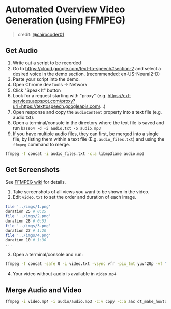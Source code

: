 # Automated Overview Video Generation (using FFMPEG)

> credit: [@cairocoder01](https://github.com/cairocoder01)

 ## Get Audio
 1. Write out a script to be recorded
 2. Go to https://cloud.google.com/text-to-speech#section-2 and select a desired voice in the demo section. (recommended: en-US-Neural2-D)
 3. Paste your script into the demo.
 4. Open Chrome dev tools -> Network
 5. Click "Speak It" button
 6. Look for a request starting with "proxy" (e.g. https://cxl-services.appspot.com/proxy?url=https://texttospeech.googleapis.com/...)
 7. Open response and copy the `audioContent` property into a text file (e.g. audio.txt).
 8. Open a terminal/console in the directory where the text file is saved and run `base64 -d -i audio.txt -o audio.mp3`
 9. If you have multiple audio files, they can first, be merged into a single file, by listing them within a text file (E.g. `audio_files.txt`) and using the `ffmpeg` command to merge.

 ```sh
 ffmpeg -f concat -i audio_files.txt -c:a libmp3lame audio.mp3
 ```

 ## Get Screenshots
 See [FFMPEG wiki](https://trac.ffmpeg.org/wiki/Slideshow) for details.

 1. Take screenshots of all views you want to be shown in the video.
 2. Edit `video.txt` to set the order and duration of each image.

```sh
file '../imgs/1.png'
duration 25 # 0:25
file '../imgs/2.png'
duration 28 # 0:53
file '../imgs/3.png'
duration 27 # 1:20
file '../imgs/4.png'
duration 10 # 1:30
...
```

 3. Open a terminal/console and run:

 ```sh
 ffmpeg -f concat -safe 0 -i video.txt -vsync vfr -pix_fmt yuv420p -vf "pad=ceil(iw/2)*2:ceil(ih/2)*2" video.mp4
 ```
 4. Your video without audio is available in `video.mp4`

 ## Merge Audio and Video

 ```sh
 ffmpeg -i video.mp4 -i audio/audio.mp3 -c:v copy -c:a aac dt_make_howto.mp4
 ```